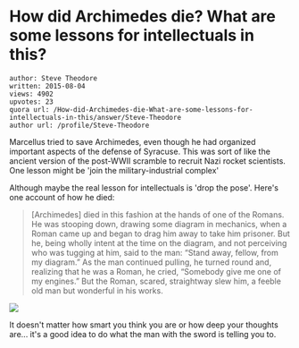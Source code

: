 # How did Archimedes die? What are some lessons for intellectuals in this?

	author: Steve Theodore
	written: 2015-08-04
	views: 4902
	upvotes: 23
	quora url: /How-did-Archimedes-die-What-are-some-lessons-for-intellectuals-in-this/answer/Steve-Theodore
	author url: /profile/Steve-Theodore


Marcellus tried to save Archimedes, even though he had organized important aspects of the defense of Syracuse. This was sort of like the ancient version of the post-WWII scramble to recruit Nazi rocket scientists. One lesson might be 'join the military-industrial complex'

Although maybe the real lesson for intellectuals is 'drop the pose'. Here's one account of how he died:



> [Archimedes] died in this fashion at the hands of one of the Romans. He was stooping down, drawing some diagram in mechanics, when a Roman came up and began to drag him away to take him prisoner. But he, being wholly intent at the time on the diagram, and not perceiving who was tugging at him, said to the man: “Stand away, fellow, from my diagram.” As the man continued pulling, he turned round and, realizing that he was a Roman, he cried, “Somebody give me one of my engines.” But the Roman, scared, straightway slew him, a feeble old man but wonderful in his works.





![](https://qph.fs.quoracdn.net/main-qimg-74b5b12b54ddd68caaa450a1d0777ba3-c)

It doesn't matter how smart you think you are or how deep your thoughts are... it's a good idea to do what the man with the sword is telling you to.

